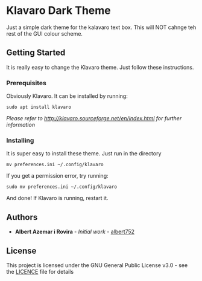 # Klavaro Dark Theme

Just a simple dark theme for the kalavaro text box. This will NOT cahnge teh rest of the GUI colour scheme.

## Getting Started

It is really easy to change the Klavaro theme. Just follow these instructions.

### Prerequisites

Obviously Klavaro. It can be installed by running:
```
sudo apt install klavaro
```
_Please refer to http://klavaro.sourceforge.net/en/index.html for further information_

### Installing

It is super easy to install these theme. Just run in the directory 

```
mv preferences.ini ~/.config/klavaro
```

If you get a permission error, try running:

```
sudo mv preferences.ini ~/.config/klavaro
```

And done! If Klavaro is running, restart it.

## Authors

* **Albert Azemar i Rovira** - *Initial work* - [albert752](https://github.com/albert752/)

## License

This project is licensed under the GNU General Public License v3.0 - see the [LICENCE](LICENSE) file for details
